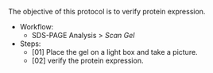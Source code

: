 The objective of this protocol is to verify protein expression.

- Workflow:
  - SDS-PAGE Analysis > *Scan Gel*
- Steps:
  - [01] Place the gel on a light box and take a picture.
  - [02] verify the protein expression.